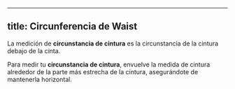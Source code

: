 ***

## title: Circunferencia de Waist

La medición de **circunstancia de cintura** es la circunstancia de la cintura debajo de la cinta.

Para medir tu **circunstancia de cintura**, envuelve la medida de cintura alrededor de la parte más estrecha de la cintura, asegurándote de mantenerla horizontal.
